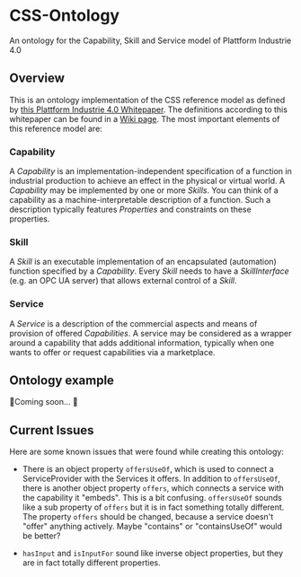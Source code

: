 # CSS-Ontology
An ontology for the Capability, Skill and Service model of Plattform Industrie 4.0

## Overview
This is an ontology implementation of the CSS reference model as defined by [this Plattform Industrie 4.0 Whitepaper](https://www.plattform-i40.de/IP/Redaktion/DE/Downloads/Publikation/CapabilitiesSkillsServices.html). The definitions according to this whitepaper can be found in a [Wiki page](). The most important elements of this reference model are:

### Capability
A *Capability* is an implementation-independent specification of a function in industrial production to achieve an effect in the physical or virtual world. A *Capability* may be implemented by one or more *Skills*.
You can think of a capability as a machine-interpretable description of a function. Such a description typically features *Properties* and constraints on these properties.

### Skill
A *Skill* is an executable implementation of an encapsulated (automation) function specified by a *Capability*. Every *Skill* needs to have a *SkillInterface* (e.g. an OPC UA server) that allows external control of a *Skill*.

### Service
A *Service* is a description of the commercial aspects and means of provision of offered *Capabilities*. A service may be considered as a wrapper around a capability that adds additional information, typically when one wants to offer or request capabilities via a marketplace.


###

## Ontology example
:construction:Coming soon... :construction:

## Current Issues
Here are some known issues that were found while creating this ontology:
- There is an object property `offersUseOf`, which is used to connect a ServiceProvider with the Services it offers. In addition to `offersUseOf`, there is another object property `offers`, which connects a service with the capability it "embeds". This is a bit confusing. `offersUseOf` sounds like a sub property of `offers` but it is in fact something totally different.
The property `offers` should be changed, because a service doesn't "offer" anything actively. Maybe "contains" or "containsUseOf" would be better?

- `hasInput` and `isInputFor` sound like inverse object properties, but they are in fact totally different properties.
